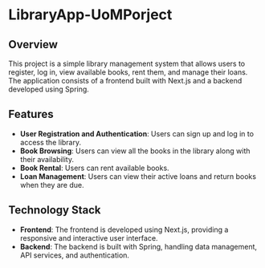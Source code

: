# LibraryApp-UoMPorject


## Overview

This project is a simple library management system that allows users to register, log in, view available books, rent them, and manage their loans. The application consists of a frontend built with Next.js and a backend developed using Spring.

## Features

- **User Registration and Authentication**: Users can sign up and log in to access the library.
- **Book Browsing**: Users can view all the books in the library along with their availability.
- **Book Rental**: Users can rent available books.
- **Loan Management**: Users can view their active loans and return books when they are due.

## Technology Stack

- **Frontend**: The frontend is developed using Next.js, providing a responsive and interactive user interface.
- **Backend**: The backend is built with Spring, handling data management, API services, and authentication.
